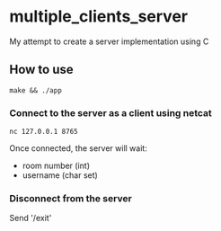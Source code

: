 # multiple_clients_server
My attempt to create a server implementation using C

## How to use
```
make && ./app
```
### Connect to the server as a client using netcat
```
nc 127.0.0.1 8765
```
Once connected, the server will wait:
- room number (int)
- username (char set)
### Disconnect from the server
Send '/exit'
